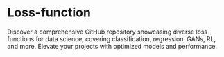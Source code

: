 # Loss-function
Discover a comprehensive GitHub repository showcasing diverse loss functions for data science, covering classification, regression, GANs, RL, and more. Elevate your projects with optimized models and performance.
